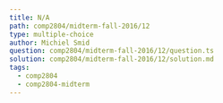 ```yaml
---
title: N/A
path: comp2804/midterm-fall-2016/12
type: multiple-choice
author: Michiel Smid
question: comp2804/midterm-fall-2016/12/question.ts
solution: comp2804/midterm-fall-2016/12/solution.md
tags:
  - comp2804
  - comp2804-midterm
---
```

